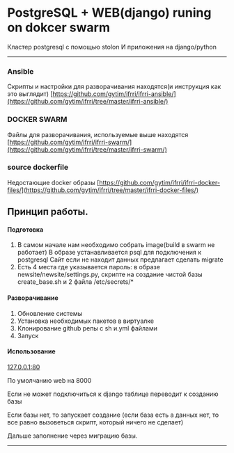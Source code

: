 # PostgreSQL + WEB(django) runing on dokcer swarm
Кластер postgresql c помощью stolon 
И приложения на django/python
***

### Ansible
Скрипты и настройки для разворачивания находятся(и инструкция как это выглядит)
[https://github.com/gytim/ifrri/ifrri-ansible/](https://github.com/gytim/ifrri/tree/master/ifrri-ansible/)

### DOCKER SWARM
Файлы для разворачивания, используемые выше находятся
[https://github.com/gytim/ifrri/ifrri-swarm/](https://github.com/gytim/ifrri/tree/master/ifrri-swarm/)


### source dockerfile
Недостающие docker образы
[https://github.com/gytim/ifrri/ifrri-docker-files/](https://github.com/gytim/ifrri/tree/master/ifrri-docker-files/)



## Принцип работы.

#### Подготовка
1. В самом начале нам необходимо собрать image(build в swarm не работает)
 В образе устанавливается psql для подключения к postgresql
 Сайт если не находит данных предлагает сделать migrate
2. Есть 4 места где указывается пароль:
 в образе newsite/newsite/settings.py, скрипте на создание чистой базы create_base.sh и 2 файла /etc/secrets/*

#### Разворачивание

1. Обновление системы
2. Установка необходимых пакетов в виртуалке
4. Клонирование github репы с sh и.yml файлами
5. Запуск 

#### Использование
[127.0.0.1:80](127.0.0.1:80)

По умолчанию web на 8000

Если не может подключиться к django таблице переводит к созданию базы

Если базы нет, то запускает создание (если база есть а данных нет, то все равно вызоветься скрипт, который ничего не сделает)

Дальше заполнение через миграцию базы.


*** 
